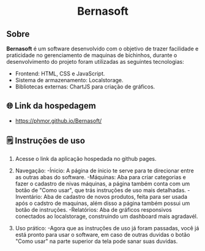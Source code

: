 <h1 align="center">Bernasoft</h1>

## Sobre
**Bernasoft** é um software desenvolvido com o objetivo de trazer facilidade e praticidade no gerenciamento de maquinas de bichinhos, durante o desenvolvimento do projeto foram utilizadas as seguintes tecnologias:
- Frontend: HTML, CSS e JavaScript.
- Sistema de armazenamento: Localstorage.
- Bibliotecas externas: ChartJS para criação de gráficos.

## 🌐 Link da hospedagem
  - https://phmor.github.io/Bernasoft/

## 🗒️ Instruções de uso
  1. Acesse o link da aplicação hospedada no github pages.
     
  2. Navegação:
-Ínicio: A página de ínicio te serve para te direcionar entre as outras abas do software.
-Máquinas: Aba para criar categorias e fazer o cadastro de nivas máquinas, a página também conta com um botão de "Como usar", que trás instruções de uso mais detalhadas.
-Inventário: Aba de cadastro de novos produtos, feita para ser usada após o cadstro de maquinas, além disso a página também possui um botão de instruções.
-Relatórios: Aba de gráficos responsivos conectados ao localstorage, construindo um dashboard mais agradavél.

  3. Uso prático:
-Agora que as instruções de uso já foram passadas, você já está pronto para usar o software, em caso de outras duvidas o botão "Como usar" na parte superior da tela pode sanar suas duvidas.
